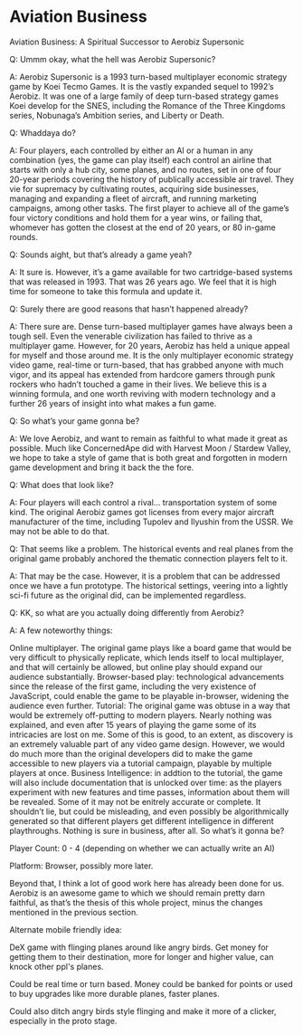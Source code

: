 # Aviation Business

Aviation Business: A Spiritual Successor to Aerobiz Supersonic

Q: Ummm okay, what the hell was Aerobiz Supersonic?

A: Aerobiz Supersonic is a 1993 turn-based multiplayer economic strategy game by Koei Tecmo Games. It is the vastly expanded sequel to 1992’s Aerobiz. It was one of a large family of deep turn-based strategy games Koei develop for the SNES, including the Romance of the Three Kingdoms series, Nobunaga’s Ambition series, and Liberty or Death.

Q: Whaddaya do?

A: Four players, each controlled by either an AI or a human in any combination (yes, the game can play itself) each control an airline that starts with only a hub city, some planes, and no routes, set in one of four 20-year periods covering the history of publically accessible air travel. They vie for supremacy by cultivating routes, acquiring side businesses, managing and expanding a fleet of aircraft, and running marketing campaigns, among other tasks. The first player to achieve all of the game’s four victory conditions and hold them for a year wins, or failing that, whomever has gotten the closest at the end of 20 years, or 80 in-game rounds.

Q: Sounds aight, but that’s already a game yeah?

A: It sure is. However, it’s a game available for two cartridge-based systems that was released in 1993. That was 26 years ago. We feel that it is high time for someone to take this formula and update it.

Q: Surely there are good reasons that hasn’t happened already?

A: There sure are. Dense turn-based multiplayer games have always been a tough sell. Even the venerable civilization has failed to thrive as a multiplayer game. However, for 20 years, Aerobiz has held a unique appeal for myself and those around me. It is the only multiplayer economic strategy video game, real-time or turn-based, that has grabbed anyone with much vigor, and its appeal has extended from hardcore gamers through punk rockers who hadn’t touched a game in their lives. We believe this is a winning formula, and one worth reviving with modern technology and a further 26 years of insight into what makes a fun game.

Q: So what’s your game gonna be?

A: We love Aerobiz, and want to remain as faithful to what made it great as possible. Much like ConcernedApe did with Harvest Moon / Stardew Valley, we hope to take a style of game that is both great and forgotten in modern game development and bring it back the the fore. 

Q: What does that look like?

A: Four players will each control a rival… transportation system of some kind. The original Aerobiz games got licenses from every major aircraft manufacturer of the time, including Tupolev and Ilyushin from the USSR. We may not be able to do that. 

Q: That seems like a problem. The historical events and real planes from the original game probably anchored the thematic connection players felt to it.

A: That may be the case. However, it is a problem that can be addressed once we have a fun prototype. The historical settings, veering into a lightly sci-fi future as the original did, can be implemented regardless.

Q: KK, so what are you actually doing differently from Aerobiz?

A: A few noteworthy things:

Online multiplayer. The original game plays like a board game that would be very difficult to physically replicate, which lends itself to local multiplayer, and that will certainly be allowed, but online play should expand our audience substantially.
Browser-based play: technological advancements since the release of the first game, including the very existence of JavaScript, could enable the game to be playable in-browser, widening the audience even further.
Tutorial: The original game was obtuse in a way that would be extremely off-putting to modern players. Nearly nothing was explained, and even after 15 years of playing the game some of its intricacies are lost on me. Some of this is good, to an extent, as discovery is an extremely valuable part of any video game design. However, we would do much more than the original developers did to make the game accessible to new players via a tutorial campaign, playable by multiple players at once. 
Business Intelligence: in addtion to the tutorial, the game will also include documentation that is unlocked over time: as the players experiment with new features and time passes, information about them will be revealed. Some of it may not be enitrely accurate or complete. It shouldn’t lie, but could be misleading, and even possibly be algorithmically generated so that different players get different intelligence in different playthroughs. Nothing is sure in business, after all.
So what’s it gonna be?

Player Count: 0 - 4 (depending on whether we can actually write an AI)

Platform: Browser, possibly more later.

Beyond that, I think a lot of good work here has already been done for us. Aerobiz is an awesome game to which we should remain pretty darn faithful, as that’s the thesis of this whole project, minus the changes mentioned in the previous section.



Alternate mobile friendly idea:

DeX game with flinging planes around like angry birds. Get money for getting them to their destination, more for longer and higher value, can knock other ppl's planes.

Could be real time or turn based. Money could be banked for points or used to buy upgrades like more durable planes, faster planes.

Could also ditch angry birds style flinging and make it more of a clicker, especially in the proto stage.



